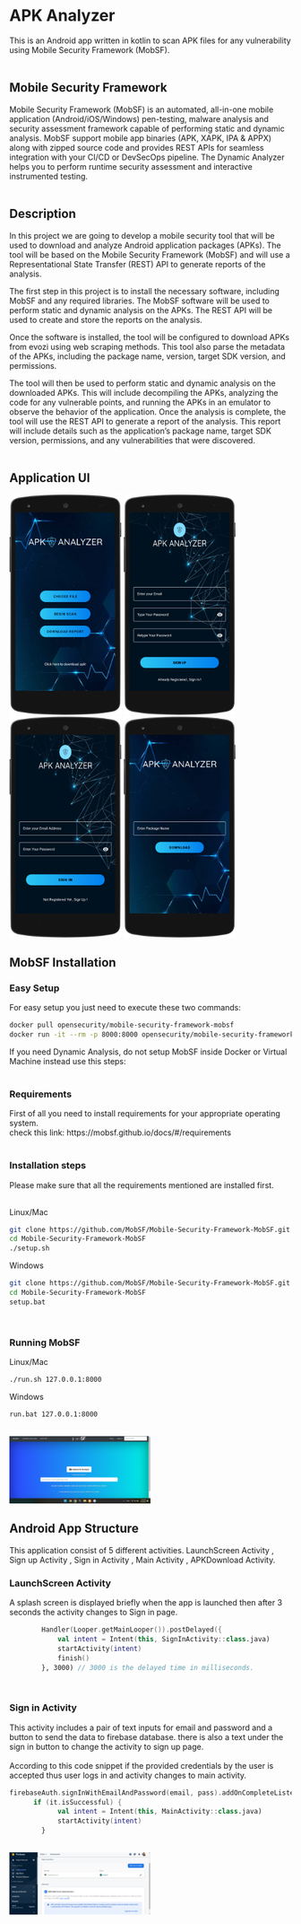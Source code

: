 # APK Analyzer
This is an Android app written in kotlin to scan APK files for any vulnerability using Mobile Security Framework (MobSF). 
<br>
<br>
## Mobile Security Framework
Mobile Security Framework (MobSF) is an automated, all-in-one mobile application (Android/iOS/Windows) pen-testing, malware analysis and security assessment framework capable of performing static and dynamic analysis. MobSF support mobile app binaries (APK, XAPK, IPA & APPX) along with zipped source code and provides REST APIs for seamless integration with your CI/CD or DevSecOps pipeline. The Dynamic Analyzer helps you to perform runtime security assessment and interactive instrumented testing.
<br>
<br>
## Description
In this project we are going to develop a mobile security tool that will be used to download and analyze
Android application packages (APKs). The tool will be based on the Mobile
Security Framework (MobSF) and will use a Representational State Transfer (REST) API to
generate reports of the analysis.

The first step in this project is to install the necessary software, including MobSF and any
required libraries. The MobSF software will be used to perform static and dynamic analysis on
the APKs. The REST API will be used to create and store the reports on the analysis.

Once the software is installed, the tool will be configured to download APKs from evozi using web scraping methods.
This tool also parse the metadata of the APKs, including the package name, version, target SDK version, and permissions.

The tool will then be used to perform static and dynamic analysis on the downloaded
APKs. This will include decompiling the APKs, analyzing the code for any vulnerable points,
and running the APKs in an emulator to observe the behavior of the application.
Once the analysis is complete, the tool will use the REST API to generate a report of the
analysis. This report will include details such as the application’s package name, target SDK
version, permissions, and any vulnerabilities that were discovered.
<br>
<br>
## Application UI

<p float="middle">
<img src="./Screenshots/main.png"  width=200>
<img src="./Screenshots/signup.png"  width=200>
<img src="./Screenshots/login.png"  width=200>
<img src="./Screenshots/apkdownload.png"  width=200>
</p>

## MobSF Installation
<h3>Easy Setup</h3>
For easy setup you just need to execute these two commands:

```bash
docker pull opensecurity/mobile-security-framework-mobsf
docker run -it --rm -p 8000:8000 opensecurity/mobile-security-framework-mobsf:latest
```
If you need Dynamic Analysis, do not setup MobSF inside Docker or Virtual Machine instead use this steps:
<br>
<br>
<h3>Requirements</h3>
First of all you need to install requirements for your appropriate operating system.<br>
check this link: https://mobsf.github.io/docs/#/requirements 

<br>
<br>
<h3>Installation steps</h3>
Please make sure that all the requirements mentioned are installed first.<br>
<br>

Linux/Mac
```bash
git clone https://github.com/MobSF/Mobile-Security-Framework-MobSF.git
cd Mobile-Security-Framework-MobSF
./setup.sh
```
Windows
```bash
git clone https://github.com/MobSF/Mobile-Security-Framework-MobSF.git
cd Mobile-Security-Framework-MobSF
setup.bat
```
<br>
<h3>Running MobSF</h3>
Linux/Mac

```bash
./run.sh 127.0.0.1:8000
```

Windows
```bash
run.bat 127.0.0.1:8000
```
<br>
<img src="./Screenshots/mobsf.png"  width=50%>
<br>
<h2>Android App Structure</h2>
This application consist of 5 different activities.
LaunchScreen Activity , Sign up Activity , Sign in Activity , Main Activity , APKDownload Activity.
<br>
<h3>LaunchScreen Activity</h3>
A splash screen is displayed briefly when the app is launched then after 3 seconds the activity changes to Sign in page.<br>

```kotlin
        Handler(Looper.getMainLooper()).postDelayed({
            val intent = Intent(this, SignInActivity::class.java)
            startActivity(intent)
            finish()
        }, 3000) // 3000 is the delayed time in milliseconds.
```
<br>
<h3>Sign in Activity</h3>
This activity includes a pair of text inputs for email and password and a button to send the data to firebase database.
there is also a text under the sign in button to change the activity to sign up page.
<br>
<br>
According to this code snippet if the provided credentials by the user is accepted thus user logs in and activity changes to main activity.

```kotlin
firebaseAuth.signInWithEmailAndPassword(email, pass).addOnCompleteListener {
      if (it.isSuccessful) {
            val intent = Intent(this, MainActivity::class.java)
            startActivity(intent)
        }
```
<br>
<img src="./Screenshots/firebase.png"  width=50%>



